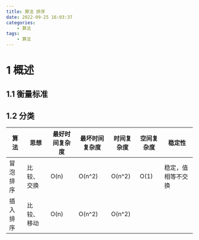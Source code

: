 ```yaml
---
title: 算法 排序
date: 2022-09-25 16:03:37
categories:
    - 算法
tags:
    - 算法
---
```


# 1 概述
## 1.1 衡量标准

## 1.2 分类
| 算法 | 思想 | 最好时间复杂度 | 最坏时间复杂度 | 时间复杂度 | 空间复杂度 | 稳定性
|-|-|-|-|-|-|-|
冒泡排序 | 比较、交换 | O(n) | O(n^2) | O(n^2) | O(1) | 稳定，值相等不交换
插入排序 | 比较、移动 | O(n) | O(n^2) | O(n^2) | 